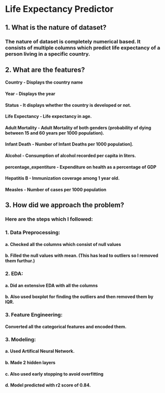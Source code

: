 # Life Expectancy Predictor
## 1. What is the nature of dataset?
### The nature of dataset is completely numerical based. It consists of multiple columns which predict life expectancy of a person living in a specific country.

## 2. What are the features?
#### Country - Displays the country name
#### Year - Displays the year
#### Status - It displays whether the country is developed or not.
#### Life Expectancy - Life expectancy in age.
#### Adult Mortality - Adult Mortality of both genders (probability of dying between 15 and 60 years per 1000 population).
#### Infant Death - Number of Infant Deaths per 1000 population].
#### Alcohol - Consumption of alcohol recorded per capita in liters.
#### percentage_expentiture - Expenditure on health as a percentage of GDP
#### Hepatitis B - Immunization coverage among 1 year old.
#### Measles - Number of cases per 1000 population

## 3. How did we approach the problem?
### Here are the steps which I followed:
### 1. Data Preprocessing:
#### a. Checked all the columns which consist of null values
#### b. Filled the null values with mean. (This has lead to outliers so I removed them furthur.)
### 2. EDA:
#### a. Did an extensive EDA with all the columns
#### b. Also used boxplot for finding the outliers and then removed them by IQR.
### 3. Feature Engineering:
#### Converted all the categorical features and encoded them.
### 3. Modeling:
#### a. Used Artifical Neural Network. 
#### b. Made 2 hidden layers
#### c. Also used early stopping to avoid overfitting
#### d. Model predicted with r2 score of 0.84.
